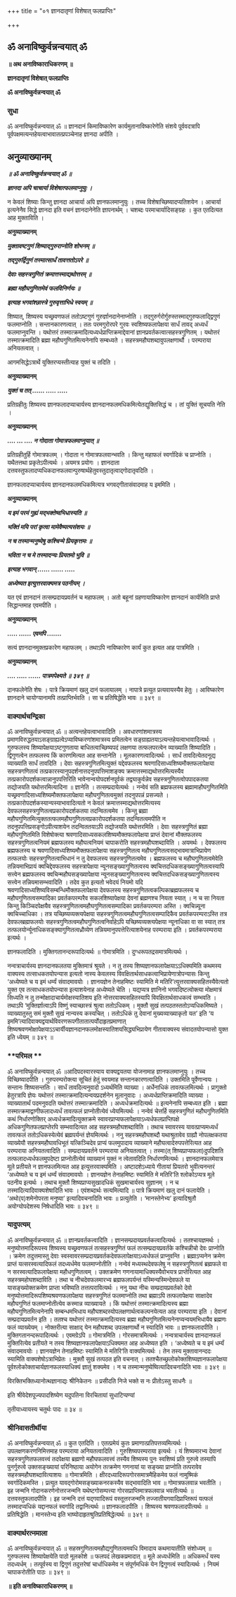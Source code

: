 +++
title = "०१ ज्ञानदातृणां विशेषात् फलप्राप्तिः"

+++


## ॐ अनाविष्कुर्वन्नन्वयात् ॐ

**॥ अथ अनाविष्काराधिकरणम् ॥**

**ज्ञानदातृणां विशेषात् फलप्राप्तिः**

**ॐ अनाविष्कुर्वन्नन्वयात् ॐ**

### **सुधा**

ॐ अनाविष्कुर्वन्नन्वयात् ॐ ॥ ज्ञानदानं किमाविष्कारेण कार्यमुतानाविष्कारेणेति संशये पूर्ववदत्रापि पूर्वपक्षमत्यन्तहेयत्वाभावातत्प्रपञ्चेनाह ज्ञानदा अपीति ।

## **अनुव्याख्यानम्**

***॥ ॐ अनाविष्कुर्वन्नन्वयात् ॐ ॥***

***ज्ञानदा अपि चाचार्या विशेषात्फलमाप्नुयुः ।***

न केवलं शिष्याः किन्तु ज्ञानदा आचार्या अपि ज्ञानफलमाप्नुयुः । तच्च विशेषाच्छिष्यादप्यतिशयेन । आचार्या इत्यनेनैव सिद्धे ज्ञानदा इति वचनं ज्ञानदानेनेति ज्ञापनार्थम् । चशब्दः परमाचार्यादिसङ्ग्रहः । कुत एतदित्यत आह मुक्ताविति ।

**अनुव्याख्यानम्**

***मुक्तावष्टगुणं शिष्याद्गुरुराप्नोति शोभनम् ॥***

***तद्गुरुर्द्विगुणं तस्मात्सार्धं तावत्ततोऽपरे ॥***

***देवाः सहस्त्रगुणितं क्रमात्तस्माद्यथोत्तरम् ॥***

***ब्रह्मा महौघगुणितमेवं फलविनिर्णयः ॥***

***इत्याह भगवांश्छास्त्रे गुरुवृत्ताभिधे स्वयम् ॥***

शिष्यात्, शिष्यस्य यच्छ्रवणफलं ततोऽष्टगुणं गुरुर्ज्ञानदानेनाप्नोति । तद्गुरुर्गरोर्गुरुस्तस्माद्गुरुफलाद्द्विगुणं फलमाप्नोति । सन्तानकारणत्वात् । ततः परमगुरोरपरे गुरवः स्वशिष्यफलापेक्षया सार्धं तावद् अध्यर्धं फलमाप्नुवन्ति । यथोत्तरं तस्मात्क्रमादित्यध्यर्धप्राप्तिक्रमाद्देवानां ज्ञानप्रवर्तकत्वात्सहस्त्रगुणितम् । यथोत्तरं तस्मात्क्रमादिति ब्रह्मा महौघगुणितमित्यनेनापि सम्बध्यते । सहस्त्रमहौघशब्दावुपलक्षणार्थौ । परम्पराया अनियतत्वात् ।

आगमसिद्धेऽत्रार्थे युक्तिरप्यस्तीत्याह युक्तं च तदिति ।

**अनुव्याख्यानम्**

***युक्तं च तत् ...... ..... .....***

प्रतिग्रहीतुः शिष्यस्य ज्ञानफलादप्याचार्यस्य ज्ञानदानफलमधिकमित्येतद्युक्तिसिद्धं च । तां युक्तिं सूचयति नेति ।



**अनुव्याख्यानम्**

***.... ... .... न गोदाता गोमात्रफलमाप्नुयात् ॥***

प्रतिग्रहीतुर्हि गोमात्रफलम् । गोदाता न गोमात्रफलवान्भवति । किन्तु महाफलं स्वर्गादिकं च प्राप्नोति । यथैतत्तथा प्रकृतेऽपीत्यर्थः । अयमत्र प्रयोगः । ज्ञानदाता दत्तवस्तुफलादप्यधिकदानफलवान्पुरुषार्थहेतुवस्तुदातृत्वाद्गोदातृवदिति ।

ज्ञानफलादप्याचार्यस्य ज्ञानदानफलमधिकमित्यत्र भगवद्गीतासंवादमाह य इममिति ।

**अनुव्याख्यानम्**

***य इमं परमं गुह्यं मद्भक्तेष्वभिधास्यति ॥***

***भक्तिं मयि परां कृत्वा मामेवैष्यत्यसंशयः ॥***

***न च तस्मान्मनुष्येषु कश्चिन्मे प्रियकृत्तमः ॥***

***भविता न च मे तस्मादन्यः प्रियतमो भुवि ॥***

***इत्याह भगवान् ...... ...... .....***

***अध्येष्यत इत्युत्तरवाक्यमत्र पठनीयम् ।***

यत एवं ज्ञानदानं तत्सम्प्रदायप्रवर्तनं च महाफलम् । अतो बहूनां ग्रहणायाविष्कारेण ज्ञानदानं कार्यमिति प्राप्ते सिद्धान्तमाह एवमपीति ।

**अनुव्याख्यानम्**

***..... ...... एवमपि .......***

सत्यं ज्ञानदानमुक्तप्रकारेण महाफलम् । तथाऽपि नाविष्कारेण कार्यं कुत इत्यत आह पात्रमिति ।

**अनुव्याख्यानम्**

***.... ..... ...... पात्रमपेक्ष्यते ॥ ३४९ ॥***

दानफलेनेति शेषः । पात्रे क्रियमाणं खलु दानं फलायालम् । नापात्रे प्रत्युत प्रत्यवायस्यैव हेतुः । आविष्कारेण ज्ञानदाने चायोग्यानामपि तत्प्राप्तिर्भवति । सा च प्रतिषिद्धेति भावः ॥ ३४९ ॥

### **वाक्यार्थचन्द्रिका**

ॐ अनाविष्कुर्वन्नन्वयात् ॐ ॥ अत्यन्तहेयत्वाभावादिति । अवधारणांशमात्रस्य प्रमाणविरुद्धतयाऽसङ्ग्राह्यत्वेऽप्याविष्करणांशमात्रस्य प्रमितत्वेन सङ्ग्राह्यतयाऽत्यन्तहेयत्वाभावादित्यर्थः । गुरुफलस्य शिष्यापेक्षयाऽष्टगुणताया बाधितत्वाच्छिष्यपदं लक्षणया तत्फलपरत्वेन व्याख्याति शिष्यादिति । द्विगुणत्वेन तत्फलस्य किं कारणमित्यत आह सन्तानेति । मूलकारणत्वादित्यर्थः । सार्धं तावदित्येतदनूद्य व्याख्याति सार्धं तावदिति । देवाः सहस्त्रगुणितमित्युक्तं यद्देवफलस्य श्रवणादिसाध्यशिष्यमौक्तफलापेक्षया सहस्त्रगणितत्वं तत्प्रकारस्यानुपदर्शनात्तदनुपपत्तिमाशङ्क्य क्रमात्तस्माद्यथोत्तरमित्यस्यैव तत्प्रकारोपदर्शकत्वान्नानुपपत्तिरिति भावेनान्वयोपदर्शनपूर्वकं तद्व्याकुर्वन्नेव सहस्त्रगुणितत्वोपपादकतया तद्योजयति यथोत्तरमित्यादिना ॥ ज्ञानेति । तत्सम्प्रदायेत्यर्थः । नन्वेवं सति ब्रह्मफलस्य ब्रह्मामाहौघगुणितमिति यच्छ्रवणादिसाध्यशिष्यमौक्तफलापेक्षया महौघगुणितत्वमुक्तं तदनुपपन्नं प्रसज्यते । तत्प्रकारोपदर्शकस्यान्यस्याभावादित्यतो न केवलं क्रमात्तस्माद्यथोत्तरमित्यस्य देवफलसहस्त्रगुणितत्वप्रकारोपदर्शकतया तदन्वितत्वमेव । किन्तु ब्रह्मा महौघगुणितमित्युक्ततत्फलमहौघगुणितत्वप्रकारोपदर्शकतया तदन्वितत्वमपीति न तदनुपपत्तिप्रसङ्गोऽपीत्याशयेन तदन्विततयाऽपि तद्योजयति यथोत्तरमिति । देवाः सहस्त्रगुणितं ब्रह्मा महौघगुणितमिति विशेषोक्त्या श्रवणादिसाध्यसकलशिष्यमौक्तफलापेक्षया प्राप्तं देवानां मौक्तफलस्य सहस्त्रगुणितत्वनियमं ब्रह्मफलस्य महौघत्वनियमं चापाकरोति सहस्त्रमहौघशब्दाविति । अयमर्थः । देवफलस्य ब्रह्मफलस्य च श्रवणादिसाध्यशिष्यमौक्तफलापेक्षया सहस्त्रगुणितत्व महौघगुणितत्वसद्भावमात्राभिप्रायेण तत्फलयोः सहस्त्रगुणितत्वाभिधानं न तु देवफलस्य सहस्त्रगुणितत्वमेव । ब्रह्मफलस्य च महौघगुणितत्वमेवेति तन्नियमाभिप्रायं क्वचिद्देवफलस्य सहस्त्रापेक्षया न्यूनसङ्ख्यागुणितत्वस्य क्वचित्तदधिकसङ्ख्यागुणितत्वस्यापि सत्त्वेन ब्रह्मफलस्य क्वचिन्महौघसङ्ख्यापेक्षया न्यूनसङ्ख्यागुणितत्वस्य क्वचित्तदधिकसङ्ख्यागुणितत्वस्य सत्त्वेन तन्नियमासम्भवादिति । तदेव कुत इत्यतो भवेदयं नियमो यदि श्रवणादिसाध्यशिष्यविसम्बन्धिमौक्तफलापेक्षया देवफलस्य सहस्त्रगुणितत्वकल्पिकाब्रह्मफलस्य च महौघगुणितत्वसम्पादिका प्रवर्तकपरम्परैव सकलशिष्यापेक्षया देवनां ब्रह्मणश्च नियता स्यात् । न च सा नियता किन्तु किञ्चिदपेक्षयैव सहस्त्रगुणितत्वमहौघगुणितत्वसम्पादिका प्रवर्तकपरम्परा अस्ति । क्वचिन्न्यूना क्वचिच्चाधिका । तत्र यच्छिष्यव्यक्त्यपेक्षया सहस्त्रगुणितत्वमहौघगुणितत्वसम्पादिकैव प्रवर्तकपरम्पराऽस्ति तत्र देवफलब्रह्मफलयोः सहस्त्रगुणितत्वमहौघगुणितत्वनिर्वाहेऽपि यच्छिष्यव्यक्त्यपेक्षया न्यूनाधिका वा सा स्यात् तत्र तत्फलयोर्न्यूनाधिकसङ्क्यागुणितत्वध्रौव्येण तन्नियमानुपपत्तेरित्याशयेनाह परम्पराया इति । प्रवर्तकपरम्पराया इत्यर्थः ।

ज्ञानफलादिति । मुक्तिगतानन्दरूपादित्यर्थः ॥ गोमात्रमिति । दुग्धरूपतद्रसमात्रमित्यर्थः ।

नन्वत्राचार्यस्य ज्ञानदानफलतया मुक्तिमात्रं श्रूयते । न तु तस्य शिष्यज्ञानफलापेक्षयाऽऽधिक्यमिति कथमस्य वाक्यस्य तत्साधकतयोपन्यास इत्यतो नास्य केवलस्य विवक्षितार्थसाधकत्वाभिप्रायेणात्रोपन्यासः किन्तु ‘अध्येष्यते च य इमं धर्म्यं संवादमावयोः । ज्ञानयज्ञेन तेनाहमिष्टः स्यामिति मे मतिरि’त्युत्तरवाक्यसहितस्यैवेत्यतो युक्त एव तत्साधकतयोपन्यास इत्याशयेनाह अध्येष्यते चेति । यद्यप्यत्र ज्ञानिनो भगवदिष्टत्वोक्त्या मोक्षमात्रं सिध्यति न तु तन्मोक्षादाचार्यमोक्षस्यातिशय इति नोत्तरवाक्यसहितस्यापि विवक्षितार्थसाधकत्वं सम्भवति । तथाऽपि ‘मुक्तिर्ज्ञात्वाऽपि विष्णुं स्याच्छास्त्रं श्रुत्वा ततोऽधिकम् । मुक्तौ सुखं तत्पठतस्ततोऽप्यधिकमिष्यते । व्याख्यातुस्तु समं मुक्तौ सुखं नान्यस्य कस्यचित् । ततोऽधिकं तु देवानां मुख्यव्याख्याकृतो यत’ इति ‘य इममि’त्यादिवाक्यद्वयार्थविवरणरूपगीतातात्पर्योदाहृतप्रमाणात् शिष्यश्रवणमोक्षापेक्षयाऽऽचार्यीयज्ञानदानफलमोक्षस्यातिशयसिद्ध्यभिप्रायेण गीतावाक्यस्य संवादतयोपन्यासो युक्त इति ध्येयम् ॥ ३४९ ॥

### **परिमल **

ॐ अनाविष्कुर्वन्नन्वयात् ॐ ॥आदिपदस्वारस्याय वाक्यद्वयतया योजनामाह ज्ञानफलमाप्नुयुः । तच्च विच्छिष्यादपीति । गुरुपरम्परोक्त्या सूचितं हेतुं स्वयमाह सन्तानकारणत्वादिति । उक्तमिति पूर्वेणान्वयः । सन्तानः शिष्यसन्ततिः । सार्धं तावदित्यनुवादो ऽध्यर्थमिति व्याख्या । अर्धेनाधिकं तावत्फलमित्यर्थः । प्रागुक्तो हेतुरत्रापि ज्ञेयः यथोत्तरं तस्मात्क्रमादित्यन्वयप्रदर्शनेन मूलानुवादः । अध्यर्धप्राप्तिक्रमादिति व्याख्या । व्याख्यातार्थं पदमनुवदति यथोत्तरं तस्मात्क्रमादिति । अध्यर्धक्रमादित्यर्थः ॥ इत्यनेनापि सम्बध्यत इति । ब्रह्मा तस्मात्क्रमाद्वाणीफलादध्यर्धं तावत्फलं प्राप्नोतीत्येवं ध्येयमित्यर्थः । नन्वेवं चेत्तर्हि सहस्त्रगुणितं महौघगुणितमिति कथं निर्धारणोक्तिर् अध्यर्धक्रमादित्युक्तक्रमे स्वावरप्राप्यफलापेक्षयाऽध्यर्धफलप्राप्तिपक्षे अधिकगुणितफलप्राप्तेरपि सम्भवादित्यत आह सहस्त्रमहौघशब्दाविति । तथाच स्वावरस्य यावत्प्राप्यमध्यर्धं तावत्फलं ततोऽधिकस्येत्येवं ब्रह्मपर्यन्तं ज्ञेयमित्यर्थः । ननु सहस्त्रमहौघशब्दौ यथाश्रुतावेव ग्राह्यौ नोपलक्षकतया व्याख्येयौ सहस्त्रमहौघावधिभूतं यत्किञ्चिदेव प्राप्यं फलमुपादाय व्याख्याने महौघत्वादेरुपपत्तेरित्यत आह परम्पराया अनियतत्वादिति । सम्प्रदायप्रवर्तने परम्पराया अनियतत्वात् । तस्मा(त् शिष्यप्राप्यफला)दुपदिशति तत्फलादध्यर्धफलमुपदेष्टा प्राप्नोतीत्येवं व्याख्यानं युक्तं न त्वेतावदिति निर्धारणमित्यर्थः । ज्ञानदानफलमेवात्र मूले प्रतीयते न ज्ञानफलमित्यत आह इत्युत्तरवाक्यमिति । अष्टादशेऽध्याये गीतायां प्रियतरो भुवीत्यनन्तरं ‘अध्येष्यते च य इमं धर्म्यं संवादमावयोः । ज्ञानयज्ञेन तेनाहमिष्टः स्यामिति मे मतिरि’ति श्लोकोऽप्यत्र मूले पठनीय इत्यर्थः । तथाच मुक्तौ शिष्यप्राप्यसुखादधिकं सुखमाचार्यस्य सुज्ञानम् । न च तस्मादित्यादिवाक्यशेषादिति भावः । एवंशब्दार्थः सत्यमित्यादि ॥ पात्रे क्रियमाणं खलु दानं फलायेति । ‘अथो(प)शमेनोपरता मनुष्या’ इत्यादिवचनादिति भावः ॥ प्रत्युतेति । ‘मानस्तेनेभ्य’ इत्यादिश्रुतौ अयोग्योपदेशस्य निषेधादिति भावः ॥ ३४९ ॥



### **यादुपत्यम्**

ॐ अनाविष्कुर्वन्नन्वयात् ॐ ॥ ज्ञानप्रवर्तकत्वादिति । ज्ञानसम्प्रदायप्रवर्तकत्वादित्यर्थः । ततश्चायज्ञमर्थः । मनुष्योत्तमादिरूपस्य शिष्यस्य यच्छ्रवणफलं तत्सहस्त्रगुणितं फलं तत्सम्प्रदायप्रवर्तके कश्चिन्नीचो देवः प्राप्नोति । क्रमेण तदुत्तमास्तु देवाः स्वस्वावरसम्प्रदायप्रवर्तकदेवफलापेक्षयाऽध्यर्धफलं प्राप्नुवन्ति । ब्रह्माऽप्यनेन क्रमेण प्राप्तं यत्सरस्वत्यादिफलं तदध्यर्धमेव फलमाप्नोतीति । नन्वेवं मध्यस्थदेवफलेषु न सहस्त्रगुणितत्वं ब्रह्मफले वा न सरस्वत्यादिफलापेक्षया महौधगुणितत्वम् । उक्तक्रमेण गणनायामाधिक्यस्यैवोभयत्र प्राप्तेरित्यत आह सहस्त्रमहोघशब्दाविति । तथा च नीचदेवफलमारभ्य ब्रह्मफलपर्यन्तं यस्मिन्यस्मिन्देवफले या यासङ्ख्योक्तक्रमेण प्राप्ता भविष्यति तत्तत्परावित्यर्थः । ननु यथा नीचः सम्प्रदायप्रवर्तको देवो मनुष्योत्तमादिरूपशिष्यश्रवणफलापेक्षया सहस्त्रगुणितं फलमाप्नोति तथा ब्रह्माऽपि तत्फलापेक्षया साक्षादेव महौघगुणितं फलमाप्नोतीत्येव कस्मान्न व्याख्यायते । किं यथोत्तरं तस्मात्क्रमादित्यस्य ब्रह्मा महौघगुणितमित्यनेनापि सम्बन्धमभिधाय महौघशब्दस्योपलक्षणार्थत्वकल्पनयेत्यत आह परम्पराया इति । देवानां सम्प्रदायप्रवर्तन इति । ततश्च यथोत्तरं तस्मात्क्रमादित्यस्य ब्रह्मा महौघगुणितमित्यनेनाप्यन्वयमभिधायैव ब्रह्मणः फलं व्याख्येयम् । नोक्तरीत्या साक्षाद् येन महौघशब्द उपलक्षणार्थो न स्यादिति भावः ॥ ज्ञानफलादपीति । मुक्तिगतानन्दरूपादित्यर्थः । एवमग्रेऽपि ॥ गोमात्रमिति । गोरसमात्रमित्यर्थः । नन्वत्राचार्यस्य ज्ञानदानफलं मुक्तिरित्येव प्रतीयते न तस्य शिष्यज्ञानफलापेक्षयाऽधिक्यमत आह अध्येष्यत इति । ‘अध्येष्यते च य इमं धर्म्यं संवादमावयोः । ज्ञानयज्ञेन तेनाहमिष्टः स्यामिति मे मतिरि’ति वाक्यमित्यर्थः । तेन तस्य मुक्तावानन्ददः स्यामिति वाक्यशेषोऽत्राभिप्रेतः । मुक्तौ सुखं तत्पठत इति वचनात् । ततश्चैतच्छ्रलोकोक्तशिष्यज्ञानफलापेक्षया पूर्वश्लोकोक्ताचार्यज्ञानफलस्याधिक्यं ज्ञातुं शक्यमेव । न च तस्मान्मनुष्येष्वित्यादिवचनादिति भावः ॥ ३४९ ॥

विरक्तिभक्तिध्यानोत्थज्ञानाद्यः श्रीनिकेतनः ॥ प्रसीदति निजे भक्ते स नः प्रीतोऽस्तु साधनैः ॥

इति श्रीवेदेशपूज्यपादशिष्येण यदुपतिना विरचितायां सुधाटिप्पण्यां

तृतीयाध्यायस्य चतुर्थः पादः ॥ ३४ ॥

### **श्रीनिवासतीर्थीया**

ॐ अनाविष्कुर्वन्नन्वयात् ॐ ॥ कुत एतदिति । एतत्प्रमेयं कुतः प्रमाणात्प्रतिपत्तव्यमित्यर्थः । उपलक्षणकरणनिमित्तमाह परम्पराया अनियतत्वादिति । गुरुशिष्यपरम्पराया इत्यर्थः । यं शिष्यमारभ्य देवानां सहस्त्रगुणितफलवत्त्वं तदपेक्षया ब्रह्मणो महौघफलवत्त्वं तस्यैव शिष्यस्य पुनः स्वशिष्यं प्रति गुरुत्वे तस्यापि पुनर्गुरुत्वे उक्तसङ्ख्यायां परिनिष्ठाया अयोगेन तत्क्रमेण गणनायां या सङ्ख्या प्राप्नोति तत्परावेव सहस्त्रमहौघशब्दावित्याशयः ॥ गोमात्रमिति । क्षीरदध्यादिरूपगोरसमात्रमैहिकमेव फलं नामुष्मिकं स्वर्गादिकमस्ति । प्रत्युत यावद्गोरोमसङ्ख्याकनरकस्यैव सद्भावादिति भाव ॥ गोमात्रफलवान्न भवतीति । इह जन्मनि गोदानकरणेनोत्तरजन्मनि यथेष्टगोसम्पत्त्या गोरसप्राप्तिमात्रफलवान्न भवतीत्यर्थः ॥ दत्तवस्तुफलादपीति । इह जन्मनि दत्तं यद्गवादिरूपं वस्तूत्तरजन्मनि तज्जातीयगवादिप्राप्तिरूपं यत्फलं तस्मादप्यधिकं यद्दानफलं स्वर्गादि तद्वानित्यर्थः ॥ ज्ञानफलादपीति । शिष्यस्य श्रवणफलादपीत्यर्थः ॥ प्रतिषिद्धेति । मानस्तेभ्य इति भाष्योदाहृतश्रुतिप्रतिषिद्धेत्यर्थः ॥ ३४९ ॥

### **वाक्यार्थरत्नमाला**

ॐ अनाविष्कुर्वन्नन्वयात् ॐ ॥ सहस्रगुणितत्वमहौद्यगुणितत्वमवधि विमादाय कथमायातीति संशोध्यम् ॥ गुरुफलस्य शिष्यापेक्षयेति पाठो मूलकोशे ॥ फलपदं लेखकप्रमादात् ॥ मूले अध्यर्धमिति ॥ अधिकमर्धं यस्य तदध्यर्धम् । तत्पूर्वस्य वा द्विगुणं तदुत्तरेषां चार्धाधिकमेव न संपूर्णमधिकं येन द्विगुणत्वं स्यादित्यर्थः । नियमं चापाकरोतीति पाठः ॥ ३४९ ॥

**॥ इति अनाविष्काराधिकरणम् ॥**

